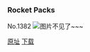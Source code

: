 ### Rocket Packs
No.1382
![图片不见了~~~](https://imgs.xkcd.com/comics/rocket_packs.png)

[原址](https://xkcd.com//1382) [下载](https://imgs.xkcd.com/comics/rocket_packs.png)

